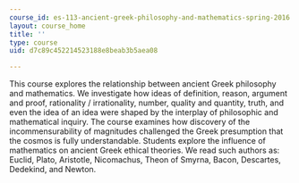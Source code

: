 ```yaml
---
course_id: es-113-ancient-greek-philosophy-and-mathematics-spring-2016
layout: course_home
title: ''
type: course
uid: d7c89c452214523188e8beab3b5aea08

---
```

This course explores the relationship between ancient Greek philosophy and mathematics. We investigate how ideas of definition, reason, argument and proof, rationality / irrationality, number, quality and quantity, truth, and even the idea of an idea were shaped by the interplay of philosophic and mathematical inquiry. The course examines how discovery of the incommensurability of magnitudes challenged the Greek presumption that the cosmos is fully understandable. Students explore the influence of mathematics on ancient Greek ethical theories. We read such authors as: Euclid, Plato, Aristotle, Nicomachus, Theon of Smyrna, Bacon, Descartes, Dedekind, and Newton.
